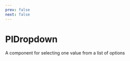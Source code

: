 ```yaml
---
prev: false
next: false
---
```


# PlDropdown

A component for selecting one value from a list of options

<PlDropdownBasic />
